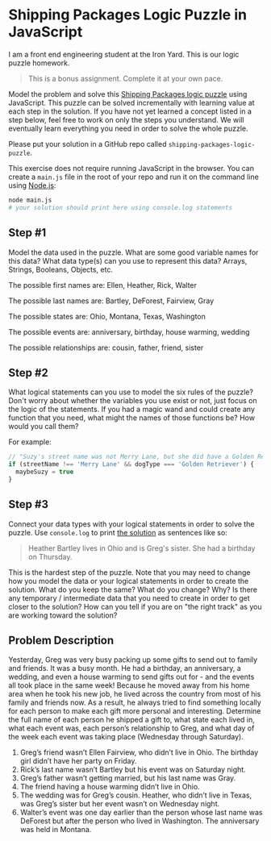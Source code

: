 # Shipping Packages Logic Puzzle in JavaScript

I am a front end engineering student at the Iron Yard. This is our logic puzzle homework.

> This is a bonus assignment. Complete it at your own pace.

Model the problem and solve this [Shipping Packages logic puzzle] using
JavaScript. This puzzle can be solved incrementally with learning value at each
step in the solution. If you have not yet learned a concept listed in a step
below, feel free to work on only the steps you understand. We will eventually
learn everything you need in order to solve the whole puzzle.

Please put your solution in a GitHub repo called `shipping-packages-logic-puzzle`.

This exercise does not require running JavaScript in the browser. You can create
a `main.js` file in the root of your repo and run it on the command line using
[Node.js]:

```sh
node main.js
# your solution should print here using console.log statements
```

[Shipping Packages logic puzzle]:http://www.puzzlersparadise.com/onlinelogic/ShippingPackages.htm
[Node.js]:https://nodejs.org/en/

## Step #1

Model the data used in the puzzle. What are some good variable names for this
data? What data type(s) can you use to represent this data? Arrays, Strings,
Booleans, Objects, etc.

The possible first names are: Ellen, Heather, Rick, Walter

The possible last names are: Bartley, DeForest, Fairview, Gray

The possible states are: Ohio, Montana, Texas, Washington

The possible events are: anniversary, birthday, house warming, wedding

The possible relationships are: cousin, father, friend, sister

## Step #2

What logical statements can you use to model the six rules of the puzzle? Don't
worry about whether the variables you use exist or not, just focus on the logic
of the statements. If you had a magic wand and could create any function that
you need, what might the names of those functions be? How would you call them?

For example:
```js
// "Suzy's street name was not Merry Lane, but she did have a Golden Retriever."
if (streetName !== 'Merry Lane' && dogType === 'Golden Retriever') {
  maybeSuzy = true
}
```

## Step #3

Connect your data types with your logical statements in order to solve the
puzzle. Use `console.log` to print [the solution] as sentences like so:

> Heather Bartley lives in Ohio and is Greg's sister. She had a birthday on Thursday.

This is the hardest step of the puzzle. Note that you may need to change how you
model the data or your logical statements in order to create the solution. What
do you keep the same? What do you change? Why? Is there any temporary /
intermediate data that you need to create in order to get closer to the
solution? How can you tell if you are on "the right track" as you are working
toward the solution?

[the solution]:http://www.puzzlersparadise.com/onlinelogic/ShippingPackages/ShippingPackagesSol.htm

## Problem Description

Yesterday, Greg was very busy packing up some gifts to send out to family and
friends. It was a busy month. He had a birthday, an anniversary, a wedding, and
even a house warming to send gifts out for - and the events all took place in
the same week! Because he moved away from his home area when he took his new
job, he lived across the country from most of his family and friends now. As a
result, he always tried to find something locally for each person to make each
gift more personal and interesting. Determine the full name of each person he
shipped a gift to, what state each lived in, what each event was, each person’s
relationship to Greg, and what day of the week each event was taking place
(Wednesday through Saturday).

1. Greg’s friend wasn’t Ellen Fairview, who didn’t live in Ohio. The birthday girl didn’t have her party on Friday.
2. Rick’s last name wasn’t Bartley but his event was on Saturday night.
3. Greg’s father wasn’t getting married, but his last name was Gray.
4. The friend having a house warming didn’t live in Ohio.
5. The wedding was for Greg’s cousin.  Heather, who didn’t live in Texas, was Greg’s sister but her event wasn’t on Wednesday night.
6. Walter’s event was one day earlier than the person whose last name was DeForest but after the person
   who lived in Washington. The anniversary was held in Montana.
